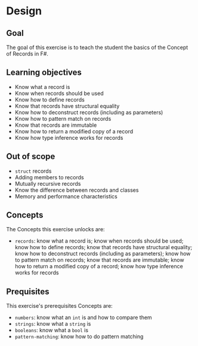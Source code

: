 # Design

## Goal

The goal of this exercise is to teach the student the basics of the Concept of Records in F#.

## Learning objectives

- Know what a record is
- Know when records should be used
- Know how to define records
- Know that records have structural equality
- Know how to deconstruct records (including as parameters)
- Know how to pattern match on records
- Know that records are immutable
- Know how to return a modified copy of a record
- Know how type inference works for records

## Out of scope

- `struct` records
- Adding members to records
- Mutually recursive records
- Know the difference between records and classes
- Memory and performance characteristics

## Concepts

The Concepts this exercise unlocks are:

- `records`: know what a record is; know when records should be used; know how to define records; know that records have structural equality; know how to deconstruct records (including as parameters); know how to pattern match on records; know that records are immutable; know how to return a modified copy of a record; know how type inference works for records

## Prequisites

This exercise's prerequisites Concepts are:

- `numbers`: know what an `int` is and how to compare them
- `strings`: know what a `string` is
- `booleans`: know what a `bool` is
- `pattern-matching`: know how to do pattern matching
